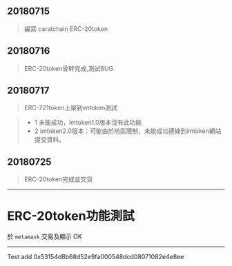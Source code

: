 
## 20180715 
 > 編寫 caratchain ERC-20token

## 20180716
 > ERC-20token骨幹完成,測試BUG

## 20180717
 > ERC-721token上架到imtoken測試
 
 > - 1 未能成功，imtoken1.0版本沒有此功能
 > - 2 imtoken2.0版本：可能由於地區限制，未能成功連線到imtoken網站提交資料。
 
 
 
 
 
 
 
## 20180725
 > ERC-20token完成並交貨
 
 ------



# ERC-20token功能測試

於 `metamask` 交易及顯示 OK




 ------
 
 Test add
 0x53154d8b68d52e9fa000548dcd08071082e4e8ee

